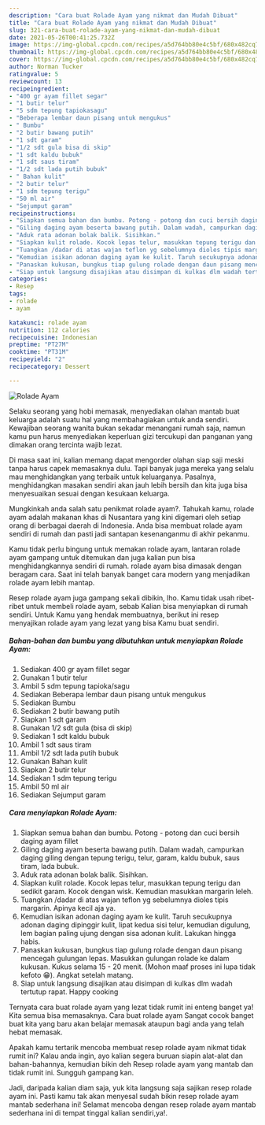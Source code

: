 ```yaml
---
description: "Cara buat Rolade Ayam yang nikmat dan Mudah Dibuat"
title: "Cara buat Rolade Ayam yang nikmat dan Mudah Dibuat"
slug: 321-cara-buat-rolade-ayam-yang-nikmat-dan-mudah-dibuat
date: 2021-05-26T00:41:25.732Z
image: https://img-global.cpcdn.com/recipes/a5d764bb80e4c5bf/680x482cq70/rolade-ayam-foto-resep-utama.jpg
thumbnail: https://img-global.cpcdn.com/recipes/a5d764bb80e4c5bf/680x482cq70/rolade-ayam-foto-resep-utama.jpg
cover: https://img-global.cpcdn.com/recipes/a5d764bb80e4c5bf/680x482cq70/rolade-ayam-foto-resep-utama.jpg
author: Norman Tucker
ratingvalue: 5
reviewcount: 13
recipeingredient:
- "400 gr ayam fillet segar"
- "1 butir telur"
- "5 sdm tepung tapiokasagu"
- "Beberapa lembar daun pisang untuk mengukus"
- " Bumbu"
- "2 butir bawang putih"
- "1 sdt garam"
- "1/2 sdt gula bisa di skip"
- "1 sdt kaldu bubuk"
- "1 sdt saus tiram"
- "1/2 sdt lada putih bubuk"
- " Bahan kulit"
- "2 butir telur"
- "1 sdm tepung terigu"
- "50 ml air"
- "Sejumput garam"
recipeinstructions:
- "Siapkan semua bahan dan bumbu. Potong - potong dan cuci bersih daging ayam fillet"
- "Giling daging ayam beserta bawang putih. Dalam wadah, campurkan daging giling dengan tepung terigu, telur, garam, kaldu bubuk, saus tiram, lada bubuk."
- "Aduk rata adonan bolak balik. Sisihkan."
- "Siapkan kulit rolade. Kocok lepas telur, masukkan tepung terigu dan sedikit garam. Kocok dengan wisk. Kemudian masukkan margarin leleh."
- "Tuangkan /dadar di atas wajan teflon yg sebelumnya dioles tipis margarin. Apinya kecil aja ya."
- "Kemudian isikan adonan daging ayam ke kulit. Taruh secukupnya adonan daging dipinggir kulit, lipat kedua sisi telur, kemudian digulung, lem bagian paling ujung dengan sisa adonan kulit. Lakukan hingga habis."
- "Panaskan kukusan, bungkus tiap gulung rolade dengan daun pisang mencegah gulungan lepas. Masukkan gulungan rolade ke dalam kukusan. Kukus selama 15 - 20 menit. (Mohon maaf proses ini lupa tidak kefoto 😁). Angkat setelah matang."
- "Siap untuk langsung disajikan atau disimpan di kulkas dlm wadah tertutup rapat. Happy cooking"
categories:
- Resep
tags:
- rolade
- ayam

katakunci: rolade ayam 
nutrition: 112 calories
recipecuisine: Indonesian
preptime: "PT27M"
cooktime: "PT31M"
recipeyield: "2"
recipecategory: Dessert

---
```



![Rolade Ayam](https://img-global.cpcdn.com/recipes/a5d764bb80e4c5bf/680x482cq70/rolade-ayam-foto-resep-utama.jpg)

Selaku seorang yang hobi memasak, menyediakan olahan mantab buat keluarga adalah suatu hal yang membahagiakan untuk anda sendiri. Kewajiban seorang  wanita bukan sekadar menangani rumah saja, namun kamu pun harus menyediakan keperluan gizi tercukupi dan panganan yang dimakan orang tercinta wajib lezat.

Di masa  saat ini, kalian memang dapat mengorder olahan siap saji meski tanpa harus capek memasaknya dulu. Tapi banyak juga mereka yang selalu mau menghidangkan yang terbaik untuk keluarganya. Pasalnya, menghidangkan masakan sendiri akan jauh lebih bersih dan kita juga bisa menyesuaikan sesuai dengan kesukaan keluarga. 



Mungkinkah anda salah satu penikmat rolade ayam?. Tahukah kamu, rolade ayam adalah makanan khas di Nusantara yang kini digemari oleh setiap orang di berbagai daerah di Indonesia. Anda bisa membuat rolade ayam sendiri di rumah dan pasti jadi santapan kesenanganmu di akhir pekanmu.

Kamu tidak perlu bingung untuk memakan rolade ayam, lantaran rolade ayam gampang untuk ditemukan dan juga kalian pun bisa menghidangkannya sendiri di rumah. rolade ayam bisa dimasak dengan beragam cara. Saat ini telah banyak banget cara modern yang menjadikan rolade ayam lebih mantap.

Resep rolade ayam juga gampang sekali dibikin, lho. Kamu tidak usah ribet-ribet untuk membeli rolade ayam, sebab Kalian bisa menyiapkan di rumah sendiri. Untuk Kamu yang hendak membuatnya, berikut ini resep menyajikan rolade ayam yang lezat yang bisa Kamu buat sendiri.

<!--inarticleads1-->

##### Bahan-bahan dan bumbu yang dibutuhkan untuk menyiapkan Rolade Ayam:

1. Sediakan 400 gr ayam fillet segar
1. Gunakan 1 butir telur
1. Ambil 5 sdm tepung tapioka/sagu
1. Sediakan Beberapa lembar daun pisang untuk mengukus
1. Sediakan  Bumbu
1. Sediakan 2 butir bawang putih
1. Siapkan 1 sdt garam
1. Gunakan 1/2 sdt gula (bisa di skip)
1. Sediakan 1 sdt kaldu bubuk
1. Ambil 1 sdt saus tiram
1. Ambil 1/2 sdt lada putih bubuk
1. Gunakan  Bahan kulit
1. Siapkan 2 butir telur
1. Sediakan 1 sdm tepung terigu
1. Ambil 50 ml air
1. Sediakan Sejumput garam




<!--inarticleads2-->

##### Cara menyiapkan Rolade Ayam:

1. Siapkan semua bahan dan bumbu. Potong - potong dan cuci bersih daging ayam fillet
1. Giling daging ayam beserta bawang putih. Dalam wadah, campurkan daging giling dengan tepung terigu, telur, garam, kaldu bubuk, saus tiram, lada bubuk.
1. Aduk rata adonan bolak balik. Sisihkan.
1. Siapkan kulit rolade. Kocok lepas telur, masukkan tepung terigu dan sedikit garam. Kocok dengan wisk. Kemudian masukkan margarin leleh.
1. Tuangkan /dadar di atas wajan teflon yg sebelumnya dioles tipis margarin. Apinya kecil aja ya.
1. Kemudian isikan adonan daging ayam ke kulit. Taruh secukupnya adonan daging dipinggir kulit, lipat kedua sisi telur, kemudian digulung, lem bagian paling ujung dengan sisa adonan kulit. Lakukan hingga habis.
1. Panaskan kukusan, bungkus tiap gulung rolade dengan daun pisang mencegah gulungan lepas. Masukkan gulungan rolade ke dalam kukusan. Kukus selama 15 - 20 menit. (Mohon maaf proses ini lupa tidak kefoto 😁). Angkat setelah matang.
1. Siap untuk langsung disajikan atau disimpan di kulkas dlm wadah tertutup rapat. Happy cooking




Ternyata cara buat rolade ayam yang lezat tidak rumit ini enteng banget ya! Kita semua bisa memasaknya. Cara buat rolade ayam Sangat cocok banget buat kita yang baru akan belajar memasak ataupun bagi anda yang telah hebat memasak.

Apakah kamu tertarik mencoba membuat resep rolade ayam nikmat tidak rumit ini? Kalau anda ingin, ayo kalian segera buruan siapin alat-alat dan bahan-bahannya, kemudian bikin deh Resep rolade ayam yang mantab dan tidak rumit ini. Sungguh gampang kan. 

Jadi, daripada kalian diam saja, yuk kita langsung saja sajikan resep rolade ayam ini. Pasti kamu tak akan menyesal sudah bikin resep rolade ayam mantab sederhana ini! Selamat mencoba dengan resep rolade ayam mantab sederhana ini di tempat tinggal kalian sendiri,ya!.

